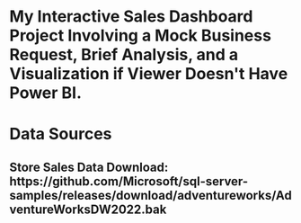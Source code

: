 # My Interactive Sales Dashboard Project Involving a Mock Business Request, Brief Analysis, and a Visualization if Viewer Doesn't Have Power BI.

<h1>Data Sources</h1>
<h2>Store Sales Data Download: https://github.com/Microsoft/sql-server-samples/releases/download/adventureworks/AdventureWorksDW2022.bak</h2>
